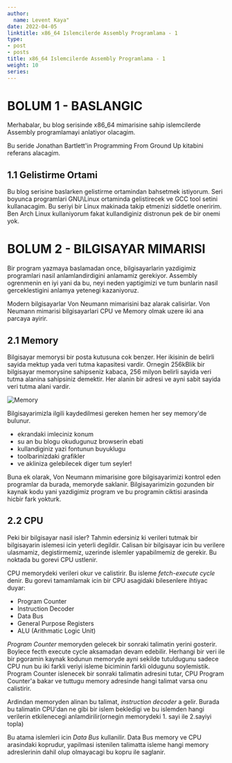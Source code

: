 ```yaml
---
author:
  name: Levent Kaya"
date: 2022-04-05
linktitle: x86_64 Islemcilerde Assembly Programlama - 1
type:
- post
- posts
title: x86_64 Islemcilerde Assembly Programlama - 1 
weight: 10
series:
---
```

# BOLUM 1 - BASLANGIC

Merhabalar, bu blog serisinde x86_64 mimarisine sahip islemcilerde Assembly programlamayi anlatiyor olacagim. 

Bu seride Jonathan Bartlett'in Programming From Ground Up kitabini referans alacagim.

## 1.1 Gelistirme Ortami

Bu blog serisine baslarken gelistirme ortamindan bahsetmek istiyorum. Seri boyunca programlari GNU\Linux ortaminda gelistirecek ve GCC tool setini kullanacagim. Bu seriyi bir Linux makinada takip etmenizi siddetle oneririm. Ben Arch Linux kullaniyorum fakat kullandiginiz distronun pek de bir onemi yok. 

# BOLUM 2 - BILGISAYAR MIMARISI

Bir program yazmaya baslamadan once, bilgisayarlarin yazdigimiz programlari nasil anlamlandirdigini anlamamiz gerekiyor. Assembly ogrenmenin en iyi yani da bu, neyi neden yaptigimizi ve tum bunlarin nasil gerceklestigini anlamya yetenegi kazaniyoruz.

Modern bilgisayarlar Von Neumann mimarisini baz alarak calisirlar. Von Neumann mimarisi bilgisayarlari CPU ve Memory olmak uzere iki ana parcaya ayirir.

## 2.1 Memory

Bilgisayar memorysi bir posta kutusuna cok benzer. Her ikisinin de belirli sayida mektup yada veri tutma kapasitesi vardir. Ornegin 256kBlik bir bilgisayar memorysine sahipseniz kabaca, 256 milyon belirli sayida veri tutma alanina sahipsiniz demektir. Her alanin bir adresi ve ayni sabit sayida veri tutma alani vardir. 


![Memory](/https://github.com/lvntky/blog/blob/main/static/images/memory.png)

Bilgisayarimizla ilgili kaydedilmesi gereken hemen her sey memory'de bulunur. 

* ekrandaki imleciniz konum
* su an bu blogu okudugunuz browserin ebati
* kullandiginiz yazi fontunun buyuklugu
* toolbarinizdaki grafikler
* ve akliniza gelebilecek diger tum seyler!

Buna ek olarak, Von Neumann mimarisine gore bilgisayarimizi kontrol eden programlar da burada, memoryde saklanir. Bilgisayarimizin gozunden bir kaynak kodu yani yazdigimiz program ve bu programin ciktisi arasinda hicbir fark yokturk.

## 2.2 CPU

Peki bir bilgisayar nasil isler? Tahmin edersiniz ki verileri tutmak bir bilgisayarin islemesi icin yeterli degildir. Calisan bir bilgisayar icin bu verilere ulasmamiz, degistirmemiz, uzerinde islemler yapabilmemiz de gerekir. Bu noktada bu gorevi CPU ustlenir. 

CPU memorydeki verileri okur ve calistirir. Bu isleme *fetch-execute cycle* denir. Bu gorevi tamamlamak icin bir CPU asagidaki bilesenlere ihtiyac duyar:

* Program Counter
* Instruction Decoder
* Data Bus
* General Purpose Registers
* ALU (Arithmatic Logic Unit)

*Program Counter* memoryden gelecek bir sonraki talimatin yerini gosterir. Boylece fecth execute cycle aksamadan devam edebilir. Herhangi bir veri ile bir pgoramin kaynak kodunun memoryde ayni sekilde tutuldugunu sadece CPU nun bu iki farkli veriyi isleme biciminin farkli oldugunu soylemistik. Program Counter islenecek bir sonraki talimatin adresini tutar, CPU Program Counter'a bakar ve tuttugu memory adresinde hangi talimat varsa onu calistirir.

Ardindan memoryden alinan bu talimat, *instruction decoder* a gelir. Burada bu talimatin CPU'dan ne gibi bir islem bekledigi ve bu islemden hangi verilerin etkilenecegi anlamdirilir(ornegin memorydeki 1. sayi ile 2.sayiyi topla)

Bu atama islemleri icin *Data Bus* kullanilir. Data Bus memory ve CPU arasindaki koprudur, yapilmasi istenilen talimatta isleme hangi memory adreslerinin dahil olup olmayacagi bu kopru ile saglanir. 

